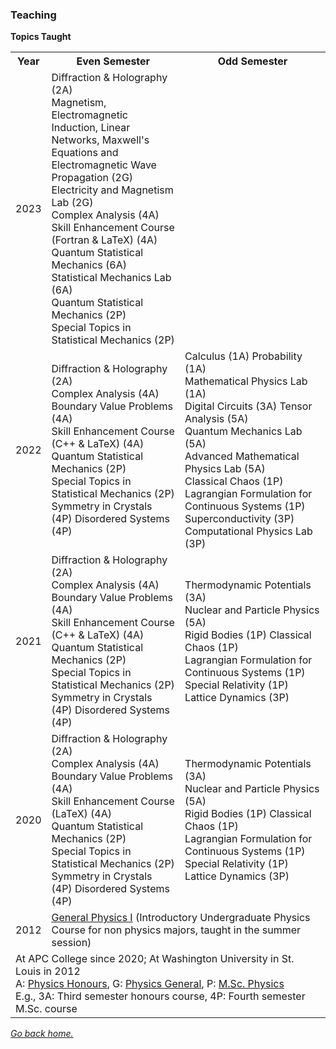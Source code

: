 ### Teaching

**Topics Taught**

<table {border: 3px; text-align: left; vertical-align: top}>
  <tr>
    <th>Year</th>
    <th>Even Semester</th>
    <th>Odd Semester</th>
  </tr>
  <tr>
    <td> 2023 </td>
    <td> Diffraction & Holography (2A) <br/> Magnetism, Electromagnetic Induction, Linear  <br/>Networks, Maxwell's Equations and <br/> Electromagnetic Wave Propagation (2G) <br/> Electricity and Magnetism Lab (2G) <br/> Complex Analysis (4A) <br/> Skill Enhancement Course (Fortran & LaTeX) (4A) <br/> Quantum Statistical Mechanics (6A) <br/> Statistical Mechanics Lab (6A) <br/> Quantum Statistical Mechanics (2P) <br/> Special Topics in Statistical Mechanics (2P) </td>
    <td> </td>
  </tr>
  <tr>
    <td>2022</td>
    <td> Diffraction & Holography (2A) <br/> Complex Analysis (4A) <br/> Boundary Value Problems (4A) <br/> Skill Enhancement Course (C++ & LaTeX) (4A) <br/> Quantum Statistical Mechanics (2P) <br/> Special Topics in Statistical Mechanics (2P) <br/> Symmetry in Crystals (4P) Disordered Systems (4P) </td>
    <td> Calculus (1A) Probability (1A) <br/> Mathematical Physics Lab (1A) <br/> Digital Circuits (3A) Tensor Analysis (5A) <br/> Quantum Mechanics Lab (5A) <br/> Advanced Mathematical Physics Lab (5A) <br/> Classical Chaos (1P) <br/> Lagrangian Formulation for Continuous Systems (1P) <br/> Superconductivity (3P) Computational Physics Lab (3P) </td>
  </tr>
  <tr>
    <td>2021</td>
    <td> Diffraction & Holography (2A) <br/> Complex Analysis (4A) <br/> Boundary Value Problems (4A) <br/> Skill Enhancement Course (C++ & LaTeX) (4A) <br/> Quantum Statistical Mechanics (2P) <br/> Special Topics in Statistical Mechanics (2P) <br/> Symmetry in Crystals (4P) Disordered Systems (4P) </td>
    <td> Thermodynamic Potentials (3A) <br/> Nuclear and Particle Physics (5A) <br/> Rigid Bodies (1P) Classical Chaos (1P) <br/> Lagrangian Formulation for Continuous Systems (1P) <br/> Special Relativity (1P) Lattice Dynamics (3P) </td>
  <tr>
    <td>2020</td>
    <td> Diffraction & Holography (2A) <br/> Complex Analysis (4A) <br/> Boundary Value Problems (4A) <br/> Skill Enhancement Course (LaTeX) (4A) <br/> Quantum Statistical Mechanics (2P) <br/> Special Topics in Statistical Mechanics (2P) <br/> Symmetry in Crystals (4P) Disordered Systems (4P)</td>
    <td> Thermodynamic Potentials (3A) <br/> Nuclear and Particle Physics (5A) <br/> Rigid Bodies (1P) Classical Chaos (1P) <br/> Lagrangian Formulation for Continuous Systems (1P) <br/> Special Relativity (1P) Lattice Dynamics (3P) </td>
  </tr>
  <tr>
    <td>2012</td>
    <td colspan=2> <a href="https://courses.wustl.edu/CourseInfo.aspx?sch=L&dept=L31&crs=117A">General Physics I</a> (Introductory Undergraduate Physics Course for non physics majors, taught in the summer session)</td>
  </tr>
  <tr>
    <td colspan=3> At APC College since 2020; At Washington University in St. Louis in 2012 <br/> A: <a href="https://saurishc.github.io/bscSyllabus.pdf">Physics Honours</a>, G: <a href="https://saurishc.github.io/bscSyllabus.pdf">Physics General</a>, P: <a href="https://saurishc.github.io/mscSyllabusAPC.pdf">M.Sc. Physics</a> <br/> E.g., 3A: Third semester honours course, 4P: Fourth semester M.Sc. course </td>
  </tr>
</table>


[_Go back home._](https://saurishc.github.io)
